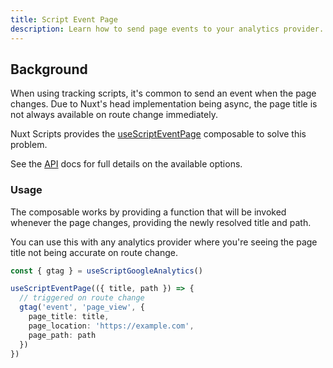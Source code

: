 ```yaml
---
title: Script Event Page
description: Learn how to send page events to your analytics provider.
---
```


## Background

When using tracking scripts, it's common to send an event when the page changes. Due to Nuxt's head implementation being
async, the page title is not always available on route change immediately.

Nuxt Scripts provides the [useScriptEventPage](/docs/api/use-script-event-page) composable to solve this problem.

See the [API](/docs/api/use-script-event-page) docs for full details on the available options.

### Usage

The composable works by providing a function that will be invoked whenever the page changes, providing the newly resolved
title and path.

You can use this with any analytics provider where you're seeing the page title not being accurate on route change.

```ts
const { gtag } = useScriptGoogleAnalytics()

useScriptEventPage(({ title, path }) => {
  // triggered on route change
  gtag('event', 'page_view', {
    page_title: title,
    page_location: 'https://example.com',
    page_path: path
  })
})
```
